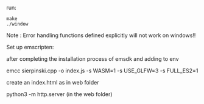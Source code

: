 run:

```
make
./window
```

Note : Error handling functions defined explicitly will not work on windows!!


Set up emscripten:

after completing the installation process of emsdk and adding to env 

emcc sierpinski.cpp -o index.js -s WASM=1 -s USE_GLFW=3 -s FULL_ES2=1

create an index.html as in web folder

python3 -m http.server
(in the web folder)

